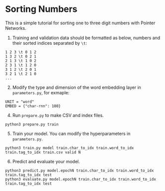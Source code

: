 # Sorting Numbers

This is a simple tutorial for sorting one to three digit numbers with Pointer Networks.

1. Training and validation data should be formatted as below, numbers and their sorted indices separated by `\t`:

```
1 2 3 \t 0 1 2
1 3 2 \t 0 2 1
2 1 3 \t 1 0 2
2 3 1 \t 1 2 0
3 1 2 \t 2 0 1
3 2 1 \t 2 1 0
...
```

2. Modify the type and dimension of the word embedding layer in `parameters.py`, for exmaple:

```
UNIT = "word"
EMBED = {"char-rnn": 100}
```

4. Run `prepare.py` to make CSV and index files.

```
python3 prepare.py train
```

5. Train your model. You can modify the hyperparameters in `parameters.py`.

```
python3 train.py model train.char_to_idx train.word_to_idx train.tag_to_idx train.csv valid N
```

6. Predict and evaluate your model.

```
python3 predict.py model.epochN train.char_to_idx train.word_to_idx train.tag_to_idx test
python3 evaluate.py model.epochN train.char_to_idx train.word_to_idx train.tag_to_idx test
```
